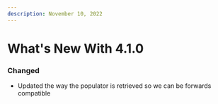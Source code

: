 ```yaml
---
description: November 10, 2022
---
```


# What's New With 4.1.0

### Changed

* Updated the way the populator is retrieved so we can be forwards compatible

